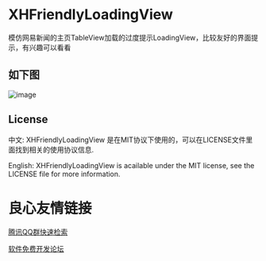 XHFriendlyLoadingView
=====================

模仿网易新闻的主页TableView加载的过度提示LoadingView，比较友好的界面提示，有兴趣可以看看


## 如下图
![image](https://github.com/JackTeam/XHFriendlyLoadingView/raw/master/Screenshots/XHFriendlyLoadingView.gif)



## License

中文:      XHFriendlyLoadingView 是在MIT协议下使用的，可以在LICENSE文件里面找到相关的使用协议信息.

English:   XHFriendlyLoadingView is acailable under the MIT license, see the LICENSE file for more information.


 # 良心友情链接

[腾讯QQ群快速检索](http://u.720life.cn/s/8cf73f7c)

[软件免费开发论坛](http://u.720life.cn/s/bbb01dc0)